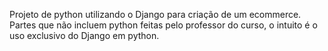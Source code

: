 Projeto de python utilizando o Django para criação de um ecommerce.
Partes que não incluem python feitas pelo professor do curso, o intuito é o uso exclusivo do Django em python. 
